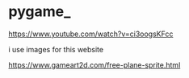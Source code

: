 # pygame_
https://www.youtube.com/watch?v=ci3oogsKFcc

i use images for this website

https://www.gameart2d.com/free-plane-sprite.html
